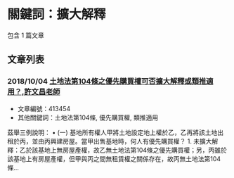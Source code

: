 # 關鍵詞：擴大解釋

包含 1 篇文章

## 文章列表

### 2018/10/04 [土地法第104條之優先購買權可否擴大解釋或類推適用？,許文昌老師](../../articles/413454_%E5%9C%9F%E5%9C%B0%E6%B3%95%E7%AC%AC104%E6%A2%9D%E4%B9%8B%E5%84%AA%E5%85%88%E8%B3%BC%E8%B2%B7%E6%AC%8A%E5%8F%AF%E5%90%A6%E6%93%B4%E5%A4%A7%E8%A7%A3%E9%87%8B%E6%88%96%E9%A1%9E%E6%8E%A8%E9%81%A9%E7%94%A8%EF%BC%9F%2C%E8%A8%B1%E6%96%87%E6%98%8C%E8%80%81%E5%B8%AB.md)
- 文章編號：413454
- 其他關鍵詞：土地法第104條, 優先購買權, 類推適用

茲舉三例說明： • (一) 基地所有權人甲將土地設定地上權於乙，乙再將該土地出租於丙，並由丙興建房屋。當甲出售基地時，何人有優先購買權？ 1. 未擴大解釋：乙於該基地上無房屋產權，故乙無土地法第104條之優先購買權；另，丙雖於該基地上有房屋產權，但甲與丙之間無租賃權之關係存在，故丙無土地法第104條...
